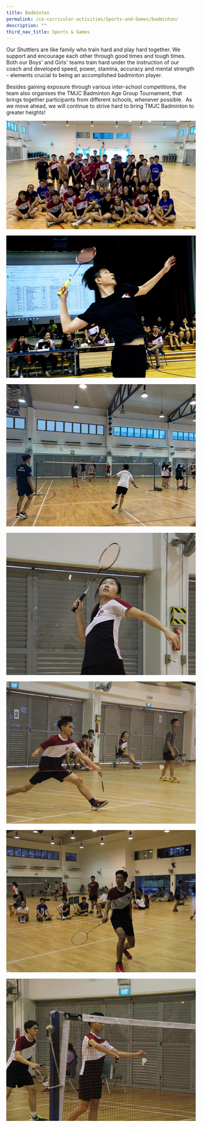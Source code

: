 ```yaml
---
title: Badminton
permalink: /co-curricular-activities/Sports-and-Games/badminton/
description: ""
third_nav_title: Sports & Games
---
```

Our Shuttlers are like family who train hard and play hard together. We support and encourage each other through good times and tough times. Both our Boys' and Girls' teams train hard under the instruction of our coach and developed speed, power, stamina, accuracy and mental strength - elements crucial to being an accomplished badminton player.  
  
Besides gaining exposure through various inter-school competitions, the team also organises the TMJC Badminton Age Group Tournament, that brings together participants from different schools, whenever possible.  As we move ahead, we will continue to strive hard to bring TMJC Badminton to greater heights!

![](/images/TMJC-StudentDevelopment_CCA_Badminton_01.jpeg)

![](/images/TMJC-StudentDevelopment_CCA_Badminton_02.jpeg)

![](/images/TMJC-StudentDevelopment_CCA_Badminton_03.jpeg)

![](/images/TMJC-StudentDevelopment_CCA_Badminton_04.jpeg)

![](/images/TMJC-StudentDevelopment_CCA_Badminton_05.jpeg)

![](/images/TMJC-StudentDevelopment_CCA_Badminton_06.jpeg)

![](/images/TMJC-StudentDevelopment_CCA_Badminton_07.jpeg)


